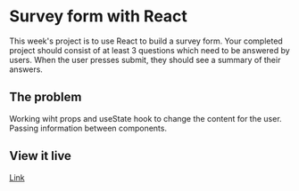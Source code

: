# Survey form with React

This week's project is to use React to build a survey form. Your completed project should consist of at least 3 questions which need to be answered by users. When the user presses submit, they should see a summary of their answers.

## The problem

Working wiht props and useState hook to change the content for the user. Passing information between components.

## View it live

[Link](https://optimistic-pare-f7f475.netlify.com/)
